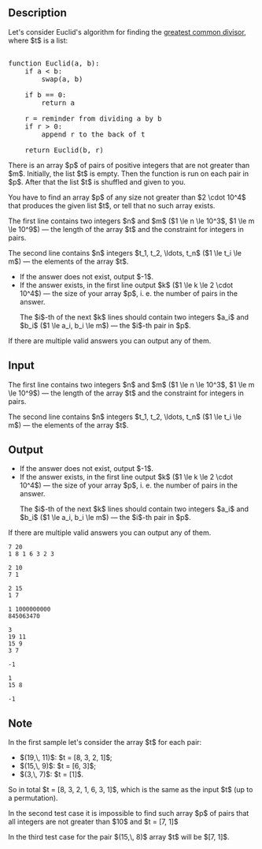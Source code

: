 ## Description

<div><p>Let's consider Euclid's algorithm for finding the <a href="https://en.wikipedia.org/wiki/Greatest_common_divisor">greatest common divisor</a>, where $t$ is a list:</p><pre class="verbatim"><br>function Euclid(a, b):<br>    if a &lt; b:<br>        swap(a, b)<br><br>    if b == 0:<br>        return a<br><br>    r = reminder from dividing a by b<br>    if r &gt; 0:<br>        append r to the back of t<br><br>    return Euclid(b, r)<br></pre><p>There is an array $p$ of pairs of positive integers that are not greater than $m$. Initially, the list $t$ is empty. Then the function is run on each pair in $p$. After that the list $t$ is shuffled and given to you.</p><p>You have to find an array $p$ <span class="tex-font-style-bf">of any size</span> not greater than $2 \cdot 10^4$ that produces the given list $t$, or tell that no such array exists.</p></div><div class="input-specification"><p>The first line contains two integers $n$ and $m$ ($1 \le n \le 10^3$, $1 \le m \le 10^9$)&nbsp;— the length of the array $t$ and the constraint for integers in pairs.</p><p>The second line contains $n$ integers $t_1, t_2, \ldots, t_n$ ($1 \le t_i \le m$)&nbsp;— the elements of the array $t$.</p></div><div class="output-specification"><ul> <li> If the answer does not exist, output $-1$. </li><li> If the answer exists, in the first line output $k$ ($1 \le k \le 2 \cdot 10^4$)&nbsp;— the size of your array $p$, i.&nbsp;e. the number of pairs in the answer. <p>The $i$-th of the next $k$ lines should contain two integers $a_i$ and $b_i$ ($1 \le a_i, b_i \le m$)&nbsp;— the $i$-th pair in $p$.</p></li></ul><p>If there are multiple valid answers you can output any of them.</p></div>

## Input

<p>The first line contains two integers $n$ and $m$ ($1 \le n \le 10^3$, $1 \le m \le 10^9$)&nbsp;— the length of the array $t$ and the constraint for integers in pairs.</p><p>The second line contains $n$ integers $t_1, t_2, \ldots, t_n$ ($1 \le t_i \le m$)&nbsp;— the elements of the array $t$.</p>

## Output

<ul> <li> If the answer does not exist, output $-1$. </li><li> If the answer exists, in the first line output $k$ ($1 \le k \le 2 \cdot 10^4$)&nbsp;— the size of your array $p$, i.&nbsp;e. the number of pairs in the answer. <p>The $i$-th of the next $k$ lines should contain two integers $a_i$ and $b_i$ ($1 \le a_i, b_i \le m$)&nbsp;— the $i$-th pair in $p$.</p></li></ul><p>If there are multiple valid answers you can output any of them.</p>





```input1
7 20
1 8 1 6 3 2 3
```




```input2
2 10
7 1
```




```input3
2 15
1 7
```




```input4
1 1000000000
845063470
```




```output1
3
19 11
15 9
3 7
```




```output2
-1
```




```output3
1
15 8
```




```output4
-1
```



## Note

<p>In the first sample let's consider the array $t$ for each pair: </p><ul> <li> $(19,\, 11)$: $t = [8, 3, 2, 1]$; </li><li> $(15,\, 9)$: $t = [6, 3]$; </li><li> $(3,\, 7)$: $t = [1]$. </li></ul><p>So in total $t = [8, 3, 2, 1, 6, 3, 1]$, which is the same as the input $t$ (up to a permutation).</p><p>In the second test case it is impossible to find such array $p$ of pairs that all integers are not greater than $10$ and $t = [7, 1]$</p><p>In the third test case for the pair $(15,\, 8)$ array $t$ will be $[7, 1]$.</p>
